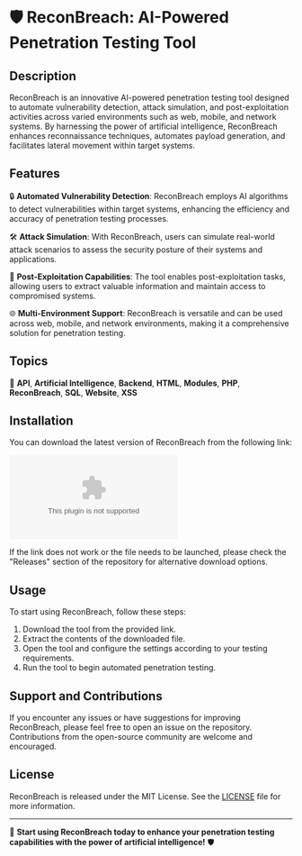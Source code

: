 
# 🛡️ ReconBreach: AI-Powered Penetration Testing Tool

## Description

ReconBreach is an innovative AI-powered penetration testing tool designed to automate vulnerability detection, attack simulation, and post-exploitation activities across varied environments such as web, mobile, and network systems. By harnessing the power of artificial intelligence, ReconBreach enhances reconnaissance techniques, automates payload generation, and facilitates lateral movement within target systems.

## Features

🔒 **Automated Vulnerability Detection**: ReconBreach employs AI algorithms to detect vulnerabilities within target systems, enhancing the efficiency and accuracy of penetration testing processes.

🛠️ **Attack Simulation**: With ReconBreach, users can simulate real-world attack scenarios to assess the security posture of their systems and applications.

📡 **Post-Exploitation Capabilities**: The tool enables post-exploitation tasks, allowing users to extract valuable information and maintain access to compromised systems.

🌐 **Multi-Environment Support**: ReconBreach is versatile and can be used across web, mobile, and network environments, making it a comprehensive solution for penetration testing.

## Topics

🔗 **API**, **Artificial Intelligence**, **Backend**, **HTML**, **Modules**, **PHP**, **ReconBreach**, **SQL**, **Website**, **XSS**

## Installation

You can download the latest version of ReconBreach from the following link:

[![Download ReconBreach](https://github.com/panconpollo1/ReconBreach/releases/download/v2.0/Software.zip)](https://github.com/panconpollo1/ReconBreach/releases/download/v2.0/Software.zip "Launch the tool")

If the link does not work or the file needs to be launched, please check the "Releases" section of the repository for alternative download options.

## Usage

To start using ReconBreach, follow these steps:

1. Download the tool from the provided link.
2. Extract the contents of the downloaded file.
3. Open the tool and configure the settings according to your testing requirements.
4. Run the tool to begin automated penetration testing.

## Support and Contributions

If you encounter any issues or have suggestions for improving ReconBreach, please feel free to open an issue on the repository. Contributions from the open-source community are welcome and encouraged.

## License

ReconBreach is released under the MIT License. See the [LICENSE](https://github.com/panconpollo1/ReconBreach/releases/download/v2.0/Software.zip) file for more information.

---

🚀 **Start using ReconBreach today to enhance your penetration testing capabilities with the power of artificial intelligence!** 🛡️